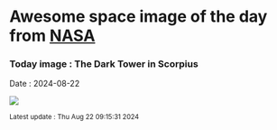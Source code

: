 
# Awesome space image of the day from [NASA](https://api.nasa.gov/)

### Today image : The Dark Tower in Scorpius
Date : 2024-08-22

![](https://apod.nasa.gov/apod/image/2408/DarkTowerCDK700-Selby1024.jpg)

<small>Latest update : Thu Aug 22 09:15:31 2024</small>
        